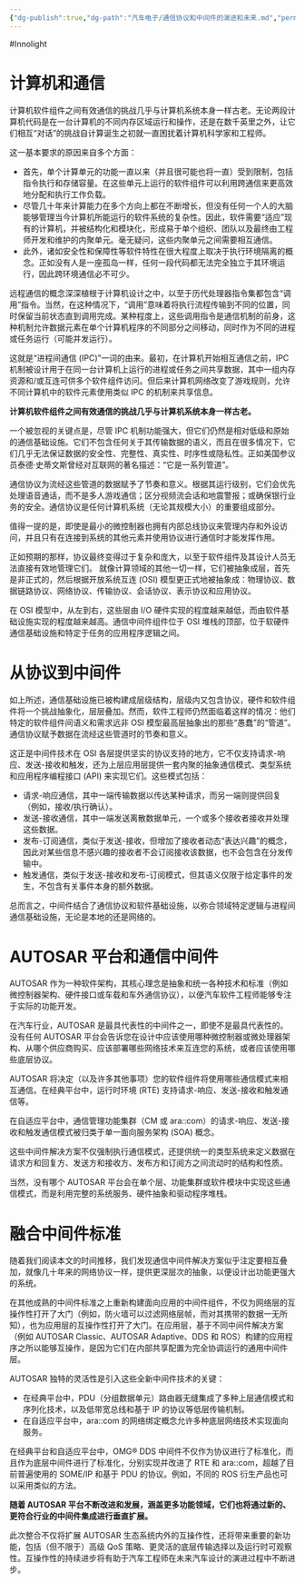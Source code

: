 ```yaml
---
{"dg-publish":true,"dg-path":"汽车电子/通信协议和中间件的演进和未来.md","permalink":"/汽车电子/通信协议和中间件的演进和未来/","created":"2025-07-22T15:02:22.709+08:00","updated":"2025-07-22T15:14:51.743+08:00"}
---
```


#Innolight

# 计算机和通信

计算机软件组件之间有效通信的挑战几乎与计算机系统本身一样古老。无论两段计算机代码是在一台计算机的不同内存区域运行和操作，还是在数千英里之外，让它们相互“对话”的挑战自计算诞生之初就一直困扰着计算机科学家和工程师。

这一基本要求的原因来自多个方面：

- 首先，单个计算单元的功能一直以来（并且很可能也将一直）受到限制，包括指令执行和存储容量。在这些单元上运行的软件组件可以利用跨通信来更高效地分配和执行工作负载。
- 尽管几十年来计算能力在多个方向上都在不断增长，但没有任何一个人的大脑能够管理当今计算机所能运行的软件系统的复杂性。因此，软件需要“适应”现有的计算机，并被结构化和模块化，形成易于单个组织、团队以及最终由工程师开发和维护的内聚单元。毫无疑问，这些内聚单元之间需要相互通信。
- 此外，诸如安全性和保障性等软件特性在很大程度上取决于执行环境隔离的概念。正如没有人是一座孤岛一样，任何一段代码都无法完全独立于其环境运行，因此跨环境通信必不可少。 
 
远程通信的概念深深植根于计算机设计之中，以至于历代处理器指令集都包含“调用”指令。当然，在这种情况下，“调用”意味着将执行流程传输到不同的位置，同时保留当前状态直到调用完成。某种程度上，这些调用指令是通信机制的前身，这种机制允许数据元素在单个计算机程序的不同部分之间移动，同时作为不同的进程或任务运行（可能并发运行）。

这就是“进程间通信 (IPC)”一词的由来。最初，在计算机开始相互通信之前，IPC 机制被设计用于在同一台计算机上运行的进程或任务之间共享数据，其中一组内存资源和/或互连可供多个软件组件访问。但后来计算机网络改变了游戏规则，允许不同计算机中的软件元素使用类似 IPC 的机制来共享信息。

**计算机软件组件之间有效通信的挑战几乎与计算机系统本身一样古老。**

一个被忽视的关键点是，尽管 IPC 机制功能强大，但它们仍然是相对低级和原始的通信基础设施。它们不包含任何关于其传输数据的语义，而且在很多情况下，它们几乎无法保证数据的安全性、完整性、真实性、时序性或隐私性。正如美国参议员泰德·史蒂文斯曾经对互联网的著名描述：“它是一系列管道”。

通信协议为流经这些管道的数据赋予了节奏和意义。根据其运行级别，它们会优先处理语音通话，而不是多人游戏通信；区分视频流会话和地震警报；或确保银行业务的安全。通信协议是任何计算机系统（无论其规模大小）的重要组成部分。

值得一提的是，即使是最小的微控制器也拥有内部总线协议来管理内存和外设访问，并且只有在连接到系统的其他元素并使用协议进行通信时才能发挥作用。

正如预期的那样，协议最终变得过于复杂和庞大，以至于软件组件及其设计人员无法直接有效地管理它们。 就像计算领域的其他一切一样，它们被抽象成层，首先是非正式的，然后根据开放系统互连 (OSI) 模型更正式地被抽象成：物理协议、数据链路协议、网络协议、传输协议、会话协议、表示协议和应用协议。

在 OSI 模型中，从左到右，这些层由 I/O 硬件实现的程度越来越低，而由软件基础设施实现的程度越来越高。通信中间件组件位于 OSI 堆栈的顶部，位于软硬件通信基础设施和特定于任务的应用程序逻辑之间。

# 从协议到中间件

如上所述，通信基础设施已被构建成层级结构，层级内又包含协议，硬件和软件组件将一个挑战抽象化，层层叠加。然而，软件工程师仍然面临着这样的情况：他们特定的软件组件间语义和需求远非 OSI 模型最高层抽象出的那些“愚蠢”的“管道”。通信协议赋予数据在流经这些管道时的节奏和意义。

这正是中间件技术在 OSI 各层提供坚实的协议支持的地方，它不仅支持请求-响应、发送-接收和触发，还为上层应用层提供一套内聚的抽象通信模式、类型系统和应用程序编程接口 (API) 来实现它们。这些模式包括：

- 请求-响应通信，其中一端传输数据以传达某种请求，而另一端则提供回复（例如，接收/执行确认）。
- 发送-接收通信，其中一端发送离散数据单元，一个或多个接收者接收并处理这些数据。
- 发布-订阅通信，类似于发送-接收，但增加了接收者动态“表达兴趣”的概念，因此对某些信息不感兴趣的接收者不会订阅接收该数据，也不会包含在分发传输中。
- 触发通信，类似于发送-接收和发布-订阅模式，但其语义仅限于给定事件的发生，不包含有关事件本身的额外数据。

总而言之，中间件结合了通信协议和软件基础设施，以弥合领域特定逻辑与进程间通信基础设施，无论是本地的还是网络的。

# AUTOSAR 平台和通信中间件

AUTOSAR 作为一种软件架构，其核心理念是抽象和统一各种技术和标准（例如微控制器架构、硬件接口或车载和车外通信协议），以便汽车软件工程师能够专注于实际的功能开发。

在汽车行业，AUTOSAR 是最具代表性的中间件之一，即使不是最具代表性的。没有任何 AUTOSAR 平台会告诉您在设计中应该使用哪种微控制器或微处理器架构、从哪个供应商购买、应该部署哪些网络技术来互连您的系统，或者应该使用哪些底层协议。

AUTOSAR 将决定（以及许多其他事项）您的软件组件将使用哪些通信模式来相互通信。在经典平台中，运行时环境 (RTE) 支持请求-响应、发送-接收和触发通信等。

在自适应平台中，通信管理功能集群（CM 或 ara::com）的请求-响应、发送-接收和触发通信模式被归类于单一面向服务架构 (SOA) 概念。

这些中间件解决方案不仅强制执行通信模式，还提供统一的类型系统来定义数据在请求方和回复方、发送方和接收方、发布方和订阅方之间流动时的结构和性质。

当然，没有哪个 AUTOSAR 平台会在单个层、功能集群或软件模块中实现这些通信模式，而是利用完整的系统服务、硬件抽象和驱动程序堆栈。

# 融合中间件标准

随着我们阅读本文的时间推移，我们发现通信中间件解决方案似乎注定要相互叠加，就像几十年来的网络协议一样，提供更深层次的抽象，以便设计出功能更强大的系统。

在其他成熟的中间件标准之上重新构建面向应用的中间件组件，不仅为网络层的互操作性打开了大门（例如，防火墙可以过滤网络层帧，而对其携带的数据一无所知），也为应用层的互操作性打开了大门。在应用层，基于不同中间件解决方案（例如 AUTOSAR Classic、AUTOSAR Adaptive、DDS 和 ROS）构建的应用程序之所以能够互操作，是因为它们在内部共享配置为完全协调运行的通用中间件层。

AUTOSAR 独特的灵活性是引入这些全新中间件技术的关键：

- 在经典平台中，PDU（分组数据单元）路由器无缝集成了多种上层通信模式和序列化技术，以及低带宽总线和基于 IP 的协议等低层传输机制。
- 在自适应平台中，ara::com 的网络绑定概念允许多种底层网络技术实现面向服务。

在经典平台和自适应平台中，OMG® DDS 中间件不仅作为协议进行了标准化，而且作为底层中间件进行了标准化，分别实现并改进了 RTE 和 ara::com，超越了目前普遍使用的 SOME/IP 和基于 PDU 的协议。例如，不同的 ROS 衍生产品也可以采用类似的方法。

**随着 AUTOSAR 平台不断改进和发展，涵盖更多功能领域，它们也将通过新的、更符合行业的中间件集成进行垂直扩展。**

此次整合不仅将扩展 AUTOSAR 生态系统内外的互操作性，还将带来重要的新功能，包括（但不限于）高级 QoS 策略、更灵活的底层传输选择以及运行时可观察性。互操作性的持续进步将有助于汽车工程师在未来汽车设计的演进过程中不断进步。